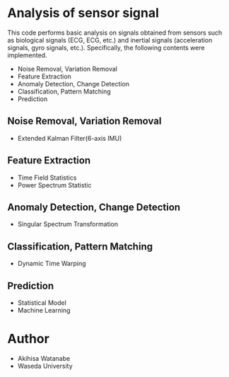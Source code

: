 # Analysis of sensor signal
This code performs basic analysis on signals obtained from sensors such as biological signals (ECG, ECG, etc.) and inertial signals (acceleration signals, gyro signals, etc.). Specifically, the following contents were implemented.


* Noise Removal, Variation Removal 
* Feature Extraction
* Anomaly Detection, Change Detection
* Classification, Pattern Matching
* Prediction


## Noise Removal, Variation Removal
* Extended Kalman Filter(6-axis IMU)

## Feature Extraction
* Time Field Statistics
* Power Spectrum Statistic


## Anomaly Detection, Change Detection
* Singular Spectrum Transformation

## Classification, Pattern Matching
* Dynamic Time Warping


## Prediction
* Statistical Model
* Machine Learning

# Author
* Akihisa Watanabe
* Waseda University
